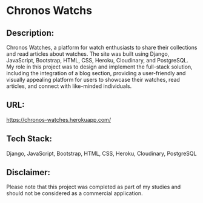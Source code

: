 # Chronos Watchs

## Description: 
Chronos Watches, a platform for watch enthusiasts to share their collections and read articles about watches. The site was built using Django, JavaScript, Bootstrap, HTML, CSS, Heroku, Cloudinary, and PostgreSQL. My role in this project was to design and implement the full-stack solution, including the integration of a blog section, providing a user-friendly and visually appealing platform for users to showcase their watches, read articles, and connect with like-minded individuals.

## URL: 
https://chronos-watches.herokuapp.com/

## Tech Stack: 
Django, JavaScript, Bootstrap, HTML, CSS, Heroku, Cloudinary, PostgreSQL

## Disclaimer: 
Please note that this project was completed as part of my studies and should not be considered as a commercial application.
